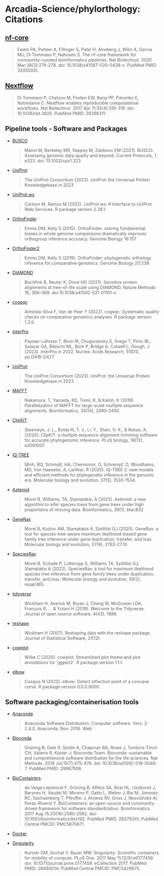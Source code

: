 # Arcadia-Science/phylorthology: Citations

## [nf-core](https://pubmed.ncbi.nlm.nih.gov/32055031/)

> Ewels PA, Peltzer A, Fillinger S, Patel H, Alneberg J, Wilm A, Garcia MU, Di Tommaso P, Nahnsen S. The nf-core framework for community-curated bioinformatics pipelines. Nat Biotechnol. 2020 Mar;38(3):276-278. doi: 10.1038/s41587-020-0439-x. PubMed PMID: 32055031.

## [Nextflow](https://pubmed.ncbi.nlm.nih.gov/28398311/)

> Di Tommaso P, Chatzou M, Floden EW, Barja PP, Palumbo E, Notredame C. Nextflow enables reproducible computational workflows. Nat Biotechnol. 2017 Apr 11;35(4):316-319. doi: 10.1038/nbt.3820. PubMed PMID: 28398311.

## Pipeline tools - Software and Packages

- [BUSCO](https://doi.org/10.1002/cpz1.323)
  > Manni M, Berkeley MR, Seppey M, Zdobnov EM (2021). BUSCO: Assessing genomic data quality and beyond. Current Protocols, 1, e323. doi: 10.1002/cpz1.323

- [UniProt](https://doi.org/10.1093/nar/gkac1052)
  > The UniProt Consortium (2023). UniProt: the Universal Protein Knowledgebase in 2023

- [UniProt.ws](https://doi.org/doi:10.18129/B9.bioc.UniProt.ws)
  > Carlson M, Ramos M (2022). UniProt.ws: R Interface to UniProt Web Services. R package version 2.38.1.

- [OrthoFinder](https://doi.org/10.1186/s13059-015-0721-2)
  > Emms DM, Kelly S (2015). OrthoFinder: solving fundamental biases in whole genome comparisons dramatically improves orthogroup inference accuracy. Genome Biology 16:157

- [OrthoFinder2](https://doi.org/10.1186/s13059-019-1832-y)
  > Emms DM, Kelly S (2019). OrthoFinder: phylogenetic orthology inference for comparative genomics. Genome Biology 20:238

- [DIAMOND](https://doi.org/10.1038/s41592-021-01101-x)
  > Buchfink B, Reuter K, Drost HG (2021). Sensitive protein alignments at tree-of-life scale using DIAMOND. Nature Methods 18, 366–368. doi:10.1038/s41592-021-01101-x

- [cogeqc](https://github.com/almeidasilvaf/cogeqc)
  > Almeida-Silva F, Van de Peer Y (2022). cogeqc: Systematic quality checks on comparative genomics analyses. R package version 1.3.0.

- [InterPro](https://doi.org/10.1093/nar/gkac993)
  > Paysan-Lafosse T, Blum M, Chuguransky S, Grego T, Pinto BL, Salazar GA, Bileschi ML, Bork P, Bridge A, Colwell L, Gough, J (2023). InterPro in 2022. Nucleic Acids Research, 51(D1), pp.D418-D427.

- [UniProt](https://doi.org/10.1093/nar/gkac1052)
  > The UniProt Consortium (2023). UniProt: the Universal Protein Knowledgebase in 2023

- [MAFFT](https://doi.org/10.1093/bioinformatics/bty121)
  > Nakamura, T, Yamada, KD, Tomii, K, & Katoh, K (2018). Parallelization of MAFFT for large-scale multiple sequence alignments. Bioinformatics, 34(14), 2490-2492.

- [ClipKIT](https://doi.org/10.1371/journal.pbio.3001007)
  > Steenwyk, J. L., Buida III, T. J., Li, Y., Shen, X. X., & Rokas, A. (2020). ClipKIT: a multiple sequence alignment trimming software for accurate phylogenomic inference. PLoS biology, 18(12), e3001007.

- [IQ-TREE](https://doi.org/10.1093/molbev/msaa015)
  > Minh, BQ, Schmidt, HA, Chernomor, O, Schrempf, D, Woodhams, MD, Von Haeseler, A, Lanfear, R (2020). IQ-TREE 2: new models and efficient methods for phylogenetic inference in the genomic era. Molecular biology and evolution, 37(5), 1530-1534.

- [Asteroid](https://doi.org/10.1093/bioinformatics/btac832)
  > Morel B, Williams, TA, Stamatakis, A (2023). Asteroid: a new algorithm to infer species trees from gene trees under high proportions of missing data. Bioinformatics, 39(1), btac832.

- [GeneRax](https://doi.org/10.1093/molbev/msaa141)
  > Morel B, Kozlov AM, Stamatakis A, Szöllősi GJ (2020). GeneRax: a tool for species-tree-aware maximum likelihood-based gene family tree inference under gene duplication, transfer, and loss. Molecular biology and evolution, 37(9), 2763-2774.

- [SpeciesRax](https://doi.org/10.1093/molbev/msab365)
  > Morel B, Schade P, Lutteropp S, Williams TA, Szöllősi GJ, Stamatakis A (2022). SpeciesRax: a tool for maximum likelihood species tree inference from gene family trees under duplication, transfer, and loss. Molecular biology and evolution, 39(2), msab365.

- [tidyverse](https://doi.org/10.21105/joss.01686)
  > Wickham H, Averick M, Bryan J, Chang W, McGowan LDA, François R, ... & Yutani H (2019). Welcome to the Tidyverse. Journal of open source software, 4(43), 1686.

- [reshape](https://doi.org/10.18637/jss.v021.i12)
  > Wickham H (2007). Reshaping data with the reshape package. Journal of Statistical Software, 21(12).

- [cowplot](https://CRAN.R-project.org/package=cowplot)
  > Wilke C (2020). cowplot: Streamlined plot theme and plot annotations for 'ggplot2'. R package version 1.1.1.

- [elbow](https://github.com/ahasverus/elbow)
  > Casajus N (2022). elbow: Detect inflection point of a concave curve. R package version 0.0.0.9000.

## Software packaging/containerisation tools

- [Anaconda](https://anaconda.com)

  > Anaconda Software Distribution. Computer software. Vers. 2-2.4.0. Anaconda, Nov. 2016. Web.

- [Bioconda](https://pubmed.ncbi.nlm.nih.gov/29967506/)

  > Grüning B, Dale R, Sjödin A, Chapman BA, Rowe J, Tomkins-Tinch CH, Valieris R, Köster J; Bioconda Team. Bioconda: sustainable and comprehensive software distribution for the life sciences. Nat Methods. 2018 Jul;15(7):475-476. doi: 10.1038/s41592-018-0046-7. PubMed PMID: 29967506.

- [BioContainers](https://pubmed.ncbi.nlm.nih.gov/28379341/)

  > da Veiga Leprevost F, Grüning B, Aflitos SA, Röst HL, Uszkoreit J, Barsnes H, Vaudel M, Moreno P, Gatto L, Weber J, Bai M, Jimenez RC, Sachsenberg T, Pfeuffer J, Alvarez RV, Griss J, Nesvizhskii AI, Perez-Riverol Y. BioContainers: an open-source and community-driven framework for software standardization. Bioinformatics. 2017 Aug 15;33(16):2580-2582. doi: 10.1093/bioinformatics/btx192. PubMed PMID: 28379341; PubMed Central PMCID: PMC5870671.

- [Docker](https://dl.acm.org/doi/10.5555/2600239.2600241)

- [Singularity](https://pubmed.ncbi.nlm.nih.gov/28494014/)
  > Kurtzer GM, Sochat V, Bauer MW. Singularity: Scientific containers for mobility of compute. PLoS One. 2017 May 11;12(5):e0177459. doi: 10.1371/journal.pone.0177459. eCollection 2017. PubMed PMID: 28494014; PubMed Central PMCID: PMC5426675.
